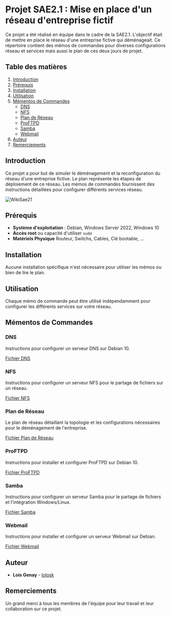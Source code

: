 # Projet SAE2.1 : Mise en place d'un réseau d'entreprise fictif

Ce projet a été réalisé en équipe dans le cadre de la SAE2.1. L'objectif était de mettre en place le réseau d'une entreprise fictive qui déménageait. Ce répertoire contient des mémos de commandes pour diverses configurations réseau et services mais aussi le plan de ces deux jours de projet.

## Table des matières

1. [Introduction](#introduction)
2. [Prérequis](#prérequis)
3. [Installation](#installation)
4. [Utilisation](#utilisation)
5. [Mémentos de Commandes](#mémentos-de-commandes)
    - [DNS](#dns)
    - [NFS](#nfs)
    - [Plan de Réseau](#plan-de-réseau)
    - [ProFTPD](#proftpd)
    - [Samba](#samba)
    - [Webmail](#webmail)
6. [Auteur](#auteur)
7. [Remerciements](#remerciements)

## Introduction

Ce projet a pour but de simuler le déménagement et la reconfiguration du réseau d'une entreprise fictive. Le plan représente les étapes de déploiement de ce réseau. Les mémos de commandes fournissent des instructions détaillées pour configurer différents services réseau.

![WikiSae21](https://github.com/lolosk/Sae2.1/blob/main/Wiki-Sae21.png)


## Prérequis

- **Système d'exploitation** : Debian, Windows Server 2022, Windows 10
- **Accès root** ou capacité d'utiliser `sudo`
- **Matériels Physique** Routeur, Switchs, Cables, Clé bootable, ...

## Installation

Aucune installation spécifique n'est nécessaire pour utiliser les mémos ou bien de lire le plan.

## Utilisation

Chaque mémo de commande peut être utilisé indépendamment pour configurer les différents services sur votre réseau.

## Mémentos de Commandes

### DNS

Instructions pour configurer un serveur DNS sur Debian 10.

[Fichier DNS](Sae21/Memento/dns.html)

### NFS

Instructions pour configurer un serveur NFS pour le partage de fichiers sur un réseau.

[Fichier NFS](Sae21/Memento/nfs.html)

### Plan de Réseau

Le plan de réseau détaillant la topologie et les configurations nécessaires pour le déménagement de l'entreprise.

[Fichier Plan de Réseau](Sae21/Memento/plan.html)

### ProFTPD

Instructions pour installer et configurer ProFTPD sur Debian 10.

[Fichier ProFTPD](Sae21/Memento/proftpd.html)

### Samba

Instructions pour configurer un serveur Samba pour le partage de fichiers et l'intégration Windows/Linux.

[Fichier Samba](Sae21/Memento/samba.html)

### Webmail

Instructions pour installer et configurer un serveur Webmail sur Debian.

[Fichier Webmail](Sae21/Memento/webmail.html)

## Auteur

- **Lois Genay** - [lolosk](https://github.com/lolosk)


## Remerciements

Un grand merci à tous les membres de l'équipe pour leur travail et leur collaboration sur ce projet.
